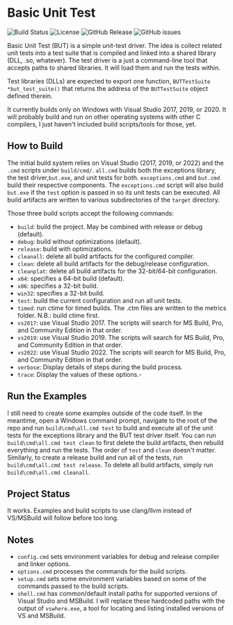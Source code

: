 # Basic Unit Test

![Build Status](https://github.com/dbc60/but/workflows/Build%20BUT/badge.svg)
![License](https://img.shields.io/github/license/dbc60/but)
![GitHub Release](https://img.shields.io/github/v/release/dbc60/but?include_prereleases)
![GitHub issues](https://img.shields.io/github/issues/dbc60/but)

Basic Unit Test (BUT) is a simple unit-test driver. The idea is collect related unit tests into a test suite that is compiled and linked into a shared library (DLL, .so, whatever). The test driver is a just a command-line tool that accepts paths to shared libraries. It will load them and run the tests within.

Test libraries (DLLs) are expected to export one function, `BUTTestSuite *but_test_suite()` that returns the address of the `BUTTestSuite` object defined therein.

It currently builds only on Windows with Visual Studio 2017, 2019, or 2020. It will probably build and run on other operating systems with other C compilers, I just haven't included build scripts/tools for those, yet.

## How to Build
The initial build system relies on Visual Studio (2017, 2019, or 2022) and the `.cmd` scripts under `build/cmd/`. `all.cmd` builds both the exceptions library, the test driver,`but.exe`, and unit tests for both. `exceptions.cmd` and `but.cmd` build their respective components. The `exceptions.cmd` script will also build `but.exe` if the `test` option is passed in so its unit tests can be executed. All build artifacts are written to various subdirectories of the `target` directory.

Those three build scripts accept the following commands:

- `build`: build the project. May be combined with release or debug (default).
- `debug`: build without optimizations (default).
- `release`: build with optimizations.
- `cleanall`: delete all build artifacts for the configured compiler.
- `clean`: delete all build artifacts for the debug/release configuration.
- `cleanplat`: delete all build artifacts for the 32-bit/64-bit configuration.
- `x64`: specifies a 64-bit build (default).
- `x86`: specifies a 32-bit build.
- `win32`: specifies a 32-bit build.
- `test`: build the current configuration and run all unit tests.
- `timed`: run ctime for timed builds. The .ctm files are written to the metrics folder. N.B.: build ctime first.
- `vs2017`: use Visual Studio 2017. The scripts will search for MS Build, Pro, and Community Edition in that order.
- `vs2019`: use Visual Studio 2019. The scripts will search for MS Build, Pro, and Community Edition in that order.
- `vs2022`: use Visual Studio 2022. The scripts will search for MS Build, Pro, and Community Edition in that order.
- `verbose`: Display details of steps during the build process.
- `trace`: Display the values of these options.-

## Run the Examples
I still need to create some examples outside of the code itself. In the meantime, open a Windows command prompt, navigate to the root of the repo and run `build\cmd\all.cmd test` to build and execute all of the unit tests for the exceptions library and the BUT test driver itself. You can run `build\cmd\all.cmd test clean` to first delete the build artifacts, then rebuild everything and run the tests. The order of `test` and `clean` doesn't matter. Similarly, to create a release build and run all of the tests, run `build\cmd\all.cmd test release`. To delete all build artifacts, simply run `build\cmd\all.cmd cleanall`.

## Project Status
It works. Examples and build scripts to use clang/llvm instead of VS/MSBuild will follow before too long.

## Notes

- `config.cmd` sets environment variables for debug and release compiler and linker options.
- `options.cmd` processes the commands for the build scripts.
- `setup.cmd` sets some environment variables based on some of the commands passed to the build scripts.
- `shell.cmd` has common/default install paths for supported versions of Visual Studio and MSBuild. I will replace these hardcoded paths with the output of `vswhere.exe`, a tool for locating and listing installed versions of VS and MSBuild.
